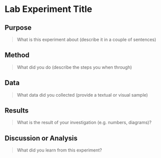 # Lab Experiment Title

## Purpose
> What is this experiment about (describe it in a couple of sentences)

## Method
> What did you do (describe the steps you when through)

## Data
> What data did you collected (provide a textual or visual sample)

## Results
> What is the result of your investigation (e.g. numbers, diagrams)?

## Discussion or Analysis
> What did you learn from this experiment?
